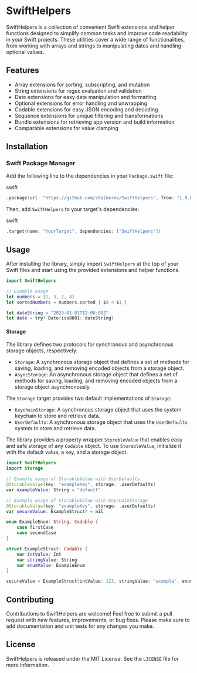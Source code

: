 # SwiftHelpers

SwiftHelpers is a collection of convenient Swift extensions and helper functions designed to simplify common tasks and improve code readability in your Swift projects. These utilities cover a wide range of functionalities, from working with arrays and strings to manipulating dates and handling optional values.

Features
--------

*   Array extensions for sorting, subscripting, and mutation
*   String extensions for regex evaluation and validation
*   Date extensions for easy date manipulation and formatting
*   Optional extensions for error handling and unwrapping
*   Codable extensions for easy JSON encoding and decoding
*   Sequence extensions for unique filtering and transformations
*   Bundle extensions for retrieving app version and build information
*   Comparable extensions for value clamping

Installation
------------

### Swift Package Manager

Add the following line to the dependencies in your `Package.swift` file:

swift

```swift
.package(url: "https://github.com/stalkermv/SwiftHelpers", from: "1.0.0")
```

Then, add `SwiftHelpers` to your target's dependencies:

swift

```swift
.target(name: "YourTarget", dependencies: ["SwiftHelpers"])
```

Usage
-----

After installing the library, simply import `SwiftHelpers` at the top of your Swift files and start using the provided extensions and helper functions.


```swift
import SwiftHelpers

// Example usage
let numbers = [1, 3, 2, 4]
let sortedNumbers = numbers.sorted { $0 < $1 }

let dateString = "2023-01-01T12:00:00Z"
let date = try? Date(iso8601: dateString)
```

#### Storage
The library defines two protocols for synchronous and asynchronous storage objects, respectively:

*   `Storage`: A synchronous storage object that defines a set of methods for saving, loading, and removing encoded objects from a storage object.
*   `AsyncStorage`: An asynchronous storage object that defines a set of methods for saving, loading, and removing encoded objects from a storage object asynchronously.

The `Storage` target provides two default implementations of `Storage`:

*   `KeychainStorage`: A synchronous storage object that uses the system keychain to store and retrieve data.
*   `UserDefaults`: A synchronous storage object that uses the `UserDefaults` system to store and retrieve data.

The library provides a property wrapper `StorableValue` that enables easy and safe storage of any `Codable` object. To use `StorableValue`, initialize it with the default value, a key, and a storage object.

```swift
import SwiftHelpers
import Storage

// Example usage of StorableValue with UserDefaults
@StorableValue(key: "exampleKey", storage: .userDefaults)
var exampleValue: String = "default"

// Example usage of StorableValue with KeychainStorage
@StorableValue(key: "exampleKey", storage: .userDefaults)
var secureValue: ExampleStruct? = nil

enum ExampleEnum: String, Codable {
    case firstCase
    case secondCase
}

struct ExampleStruct: Codable {
    var intValue: Int
    var stringValue: String
    var enumValue: ExampleEnum
}

secureValue = ExampleStruct(intValue: 123, stringValue: "example", enumValue: .firstCase)
```

Contributing
------------

Contributions to SwiftHelpers are welcome! Feel free to submit a pull request with new features, improvements, or bug fixes. Please make sure to add documentation and unit tests for any changes you make.

License
-------

SwiftHelpers is released under the MIT License. See the `LICENSE` file for more information.
